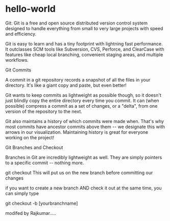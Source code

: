 # hello-world

Git:
Git is a free and open source distributed version control system designed to handle everything from small to very large projects with speed and efficiency.

Git is easy to learn and has a tiny footprint with lightning fast performance. It outclasses SCM tools like Subversion, CVS, Perforce, and ClearCase with features like cheap local branching, convenient staging areas, and multiple workflows.


Git Commits

A commit in a git repository records a snapshot of all the files in your directory. It's like a giant copy and paste, but even better!

Git wants to keep commits as lightweight as possible though, so it doesn't just blindly copy the entire directory every time you commit. It can (when possible) compress a commit as a set of changes, or a "delta", from one version of the repository to the next.

Git also maintains a history of which commits were made when. That's why most commits have ancestor commits above them -- we designate this with arrows in our visualization. Maintaining history is great for everyone working on the project!


Git Branches and Checkout

Branches in Git are incredibly lightweight as well. They are simply pointers to a specific commit -- nothing more.

 git checkout <name>     This will put us on the new branch before committing our changes
 
if you want to create a new branch AND check it out at the same time, you can simply type 
 
 git checkout -b [yourbranchname]
 
 modifed by Rajkumar.....
 
 
 
 
 
 